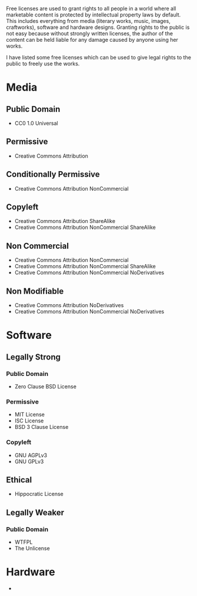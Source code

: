 Free licenses are used to grant rights to all people in a world where all marketable content is protected by intellectual property laws by default. This includes everything from media (literary works, music, images, craftworks), software and hardware designs. Granting rights to the public is not easy because without strongly written licenses, the author of the content can be held liable for any damage caused by anyone using her works.

I have listed some free licenses which can be used to give legal rights to the public to freely use the works.

# Media
## Public Domain
- CC0 1.0 Universal
## Permissive
- Creative Commons Attribution
## Conditionally Permissive
- Creative Commons Attribution NonCommercial
## Copyleft
- Creative Commons Attribution ShareAlike
- Creative Commons Attribution NonCommercial ShareAlike
## Non Commercial
- Creative Commons Attribution NonCommercial
- Creative Commons Attribution NonCommercial ShareAlike
- Creative Commons Attribution NonCommercial NoDerivatives
## Non Modifiable
- Creative Commons Attribution NoDerivatives
- Creative Commons Attribution NonCommercial NoDerivatives
# Software
## Legally Strong
### Public Domain
- Zero Clause BSD License
### Permissive
- MIT License
- ISC License
- BSD 3 Clause License
### Copyleft
- GNU AGPLv3
- GNU GPLv3
## Ethical
- Hippocratic License
## Legally Weaker
### Public Domain
- WTFPL
- The Unlicense
# Hardware
- 